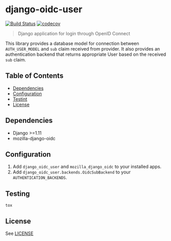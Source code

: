 # django-oidc-user

[![Build Status](https://travis-ci.org/tpazderka/django-oidc-user.svg?branch=master)](https://travis-ci.org/tpazderka/django-oidc-user)
[![codecov](https://codecov.io/gh/tpazderka/django-oidc-user/branch/master/graph/badge.svg)](https://codecov.io/gh/tpazderka/django-oidc-user)

> Django application for login through OpenID Connect

This library provides a database model for connection between ``AUTH_USER_MODEL`` and ``sub`` claim received from provider.
It also provides an authentication backend that returns appropriate User based on the received ``sub`` claim.

## Table of Contents
- [Dependencies](#dependencies)
- [Configuration](#configuration)
- [Testint](#testing)
- [License](#license)

## Dependencies

- Django >=1.11
- mozilla-django-oidc

## Configuration

1. Add ``django_oidc_user`` and ``mozilla_django_oidc`` to your installed apps.
2. Add ``django_oidc_user.backends.OidcSubBackend`` to your ``AUTHENTICATION_BACKENDS``.

## Testing

```
tox
```

## License

See [LICENSE](LICENSE)
